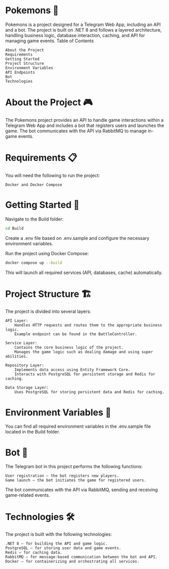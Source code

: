 # Pokemons 🐉

Pokemons is a project designed for a Telegram Web App, including an API and a bot. The project is built on .NET 8 and follows a layered architecture, handling business logic, database interaction, caching, and API for managing game events.
Table of Contents

    About the Project
    Requirements
    Getting Started
    Project Structure
    Environment Variables
    API Endpoints
    Bot
    Technologies

# About the Project 🎮

The Pokemons project provides an API to handle game interactions within a Telegram Web App and includes a bot that registers users and launches the game. The bot communicates with the API via RabbitMQ to manage in-game events.
# Requirements 📋

You will need the following to run the project:

    Docker and Docker Compose

# Getting Started 🚀

Navigate to the Build folder:

``` bash
cd Build
```
Create a .env file based on .env.sample and configure the necessary environment variables.

Run the project using Docker Compose:

``` bash
docker compose up --build
```

This will launch all required services (API, databases, cache) automatically.
# Project Structure 🏗️

The project is divided into several layers:

    API Layer:
        Handles HTTP requests and routes them to the appropriate business logic.
        Example endpoint can be found in the BattleController.

    Service Layer:
        Contains the core business logic of the project.
        Manages the game logic such as dealing damage and using super abilities.

    Repository Layer:
        Implements data access using Entity Framework Core.
        Interacts with PostgreSQL for persistent storage and Redis for caching.

    Data Storage Layer:
        Uses PostgreSQL for storing persistent data and Redis for caching.

# Environment Variables 🔑

You can find all required environment variables in the .env.sample file located in the Build folder.

# Bot 🤖

The Telegram bot in this project performs the following functions:

    User registration — the bot registers new players.
    Game launch — the bot initiates the game for registered users.

The bot communicates with the API via RabbitMQ, sending and receiving game-related events.
# Technologies 🛠️

The project is built with the following technologies:

    .NET 8 — for building the API and game logic.
    PostgreSQL — for storing user data and game events.
    Redis — for caching data.
    RabbitMQ — for message-based communication between the bot and API.
    Docker — for containerizing and orchestrating all services.
